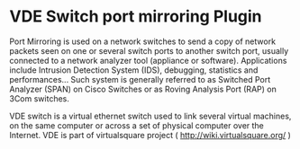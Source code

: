 VDE Switch port mirroring Plugin
================================

Port Mirroring is used on a network switches to send a copy of network packets seen on one or several switch ports to another switch port, usually connected to a network analyzer tool (appliance or software). Applications include Intrusion Detection System (IDS), debugging, statistics and performances...
Such system is generally referred to as Switched Port Analyzer (SPAN) on Cisco Switches or as Roving Analysis Port (RAP) on 3Com switches.

VDE switch is a virtual ethernet switch used to link several virtual machines, on the same computer or across a set of physical computer over the Internet. VDE is part of virtualsquare project ( http://wiki.virtualsquare.org/ )
